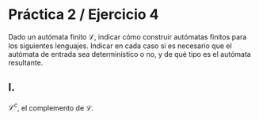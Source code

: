 # Práctica 2 / Ejercicio 4  
Dado un autómata finito $\mathscr{L}$, indicar cómo construir autómatas finitos para los siguientes lenguajes. Indicar en cada caso si es necesario que el autómata de entrada sea determinístico o no, y de qué tipo es el autómata resultante.  
## I. 
$\mathscr{L}^c$, el complemento de $\mathscr{L}$.  

